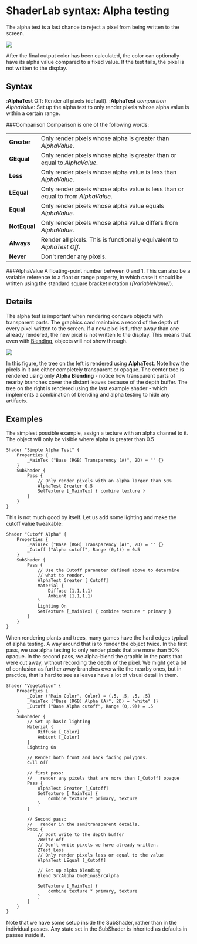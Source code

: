 ShaderLab syntax: Alpha testing
===============================


The alpha test is a last chance to reject a pixel from being written to the screen.

![](http://docwiki.hq.unity3d.com/uploads/Main/SL./PipelineAlpha.png)  

After the final output color has been calculated, the color can optionally have its alpha value compared to a fixed value. If the test fails, the pixel is not written to the display.


Syntax
------

:__AlphaTest__ Off: Render all pixels (default).
:__AlphaTest__ _comparison_ _AlphaValue_: Set up the alpha test to only render pixels whose alpha value is within a certain range.

###Comparison
Comparison is one of the following words:

|    |    |
|:---|:---|
|__Greater__ |Only render pixels whose alpha is greater than _AlphaValue_. |
|__GEqual__ |Only render pixels whose alpha is greater than or equal to _AlphaValue_. |
|__Less__ |Only render pixels whose alpha value is less than _AlphaValue_. |
|__LEqual__ |Only render pixels whose alpha value is less than or equal to from _AlphaValue_. |
|__Equal__ |Only render pixels whose alpha value equals _AlphaValue_. |
|__NotEqual__ |Only render pixels whose alpha value differs from _AlphaValue_. |
|__Always__ |Render all pixels. This is functionally equivalent to _AlphaTest Off_. |
|__Never__ |Don't render any pixels. |

###AlphaValue
A floating-point number between 0 and 1. This can also be a variable reference to a float or range property, in which case it should be written using the standard square bracket notation (_[VariableName]_).

Details
-------

The alpha test is important when rendering concave objects with transparent parts. The graphics card maintains a record of the depth of every pixel written to the screen. If a new pixel is further away than one already rendered, the new pixel is not written to the display. This means that even with [Blending](SL-Blend.html), objects will not show through.

![](http://docwiki.hq.unity3d.com/uploads/Main/sl-alphatest2.jpg)  

In this figure, the tree on the left is rendered using __AlphaTest__. Note how the pixels in it are either completely transparent or opaque. The center tree is rendered using only __Alpha Blending__ - notice how transparent parts of nearby branches cover the distant leaves because of the depth buffer. The tree on the right is rendered using the last example shader - which implements a combination of blending and alpha testing to hide any artifacts.


Examples
--------

The simplest possible example, assign a texture with an alpha channel to it. The object will only be visible where alpha is greater than 0.5

````
Shader "Simple Alpha Test" {
	Properties {
		_MainTex ("Base (RGB) Transparency (A)", 2D) = "" {}
	}
	SubShader {
		Pass {
			// Only render pixels with an alpha larger than 50%
			AlphaTest Greater 0.5
			SetTexture [_MainTex] { combine texture }
		}
	}
}
````

This is not much good by itself. Let us add some lighting and make the cutoff value tweakable:
````
Shader "Cutoff Alpha" {
	Properties {
		_MainTex ("Base (RGB) Transparency (A)", 2D) = "" {}
		_Cutoff ("Alpha cutoff", Range (0,1)) = 0.5
	}
	SubShader {
		Pass {
			// Use the Cutoff parameter defined above to determine
			// what to render.
			AlphaTest Greater [_Cutoff]
			Material {
				Diffuse (1,1,1,1)
				Ambient (1,1,1,1)
			}
			Lighting On
			SetTexture [_MainTex] { combine texture * primary }
		}
	}
} 
````


When rendering plants and trees, many games have the hard edges typical of alpha testing. A way around that is to render the object twice. In the first pass, we use alpha testing to only render pixels that are more than 50% opaque. In the second pass, we alpha-blend the graphic in the parts that were cut away, without recording the depth of the pixel. We might get a bit of confusion as further away branches overwrite the nearby ones, but in practice, that is hard to see  as leaves have a lot of visual detail in them.


````
Shader "Vegetation" {
	Properties {
		_Color ("Main Color", Color) = (.5, .5, .5, .5)
		_MainTex ("Base (RGB) Alpha (A)", 2D) = "white" {}
		_Cutoff ("Base Alpha cutoff", Range (0,.9)) = .5
	}
	SubShader {
		// Set up basic lighting
		Material {
			Diffuse [_Color]
			Ambient [_Color]
		}
		Lighting On

		// Render both front and back facing polygons.
		Cull Off

		// first pass:
		//   render any pixels that are more than [_Cutoff] opaque
		Pass {
			AlphaTest Greater [_Cutoff]
			SetTexture [_MainTex] {
				combine texture * primary, texture
			}
		}

		// Second pass:
		//   render in the semitransparent details.
		Pass {
			// Dont write to the depth buffer
			ZWrite off
			// Don't write pixels we have already written.
			ZTest Less
			// Only render pixels less or equal to the value
			AlphaTest LEqual [_Cutoff]

			// Set up alpha blending
			Blend SrcAlpha OneMinusSrcAlpha

			SetTexture [_MainTex] {
				combine texture * primary, texture
			}
		}
	}
} 
````

Note that we have some setup inside the SubShader, rather than in the individual passes. Any state set in the SubShader is inherited as defaults in passes inside it.
